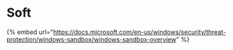 # Soft

{% embed url="https://docs.microsoft.com/en-us/windows/security/threat-protection/windows-sandbox/windows-sandbox-overview" %}

